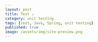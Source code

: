 ```yaml
---
layout: post
title: Test ☕
category: unit testing
tags: [rest, Java, Spring, unit testing]
published: true
image: /assets/img/site-preview.png
---
```


